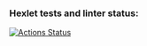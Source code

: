 ### Hexlet tests and linter status:
[![Actions Status](https://github.com/stankv/python-web-development-project-lvl4/workflows/hexlet-check/badge.svg)](https://github.com/stankv/python-web-development-project-lvl4/actions)